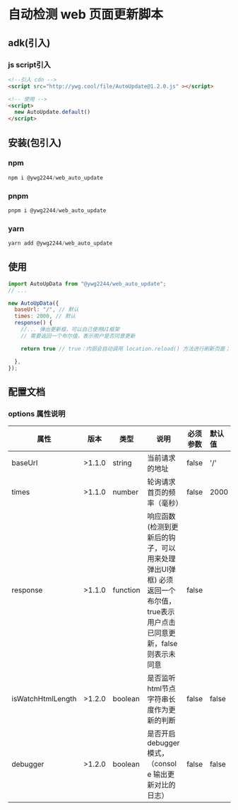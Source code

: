 # 自动检测 web 页面更新脚本

## adk(引入)
### js script引入

```html
<!--引入 cdn -->
<script src="http://ywg.cool/file/AutoUpdate@1.2.0.js" ></script>

<!-- 使用 -->
<script>
  new AutoUpdate.default()
</script>
```
## 安装(包引入)
### npm

```javascript
npm i @ywg2244/web_auto_update
```
### pnpm

```javascript
pnpm i @ywg2244/web_auto_update
```
### yarn

```javascript
yarn add @ywg2244/web_auto_update
```

## 使用

```javascript
import AutoUpData from "@ywg2244/web_auto_update";
// ...

new AutoUpData({
  baseUrl: "/", // 默认
  times: 2000, // 默认
  response() {
    //... 弹出更新框，可以自己使用UI框架
    // 需要返回一个布尔值，表示用户是否同意更新

    return true // true：内部会自动调用 location.reload() 方法进行刷新页面；false：会终止自动检测操作

  },
});
```
## 配置文档
### options 属性说明


| 属性 |版本 | 类型 | 说明 | 必须参数 | 默认值 |
|------|------|------|------|----------|:-------|
|   baseUrl   | >1.1.0 | string   |   当前请求的地址   |     false|  '/'  |
|   times   | >1.1.0|number   |   轮询请求首页的频率（毫秒）   |     false|  2000  |
|   response   | >1.1.0 |function   |   响应函数 (检测到更新后的钩子，可以用来处理弹出UI弹框) 必须返回一个布尔值，true表示用户点击已同意更新，false则表示未同意  |     false|   |
|   isWatchHtmlLength| >1.2.0   |boolean   |   是否监听html节点字符串长度作为更新的判断   |     false| false  |
|   debugger  | >1.2.0 |boolean   |   是否开启debugger模式，（console 输出更新对比的日志）   |     false| false  |





